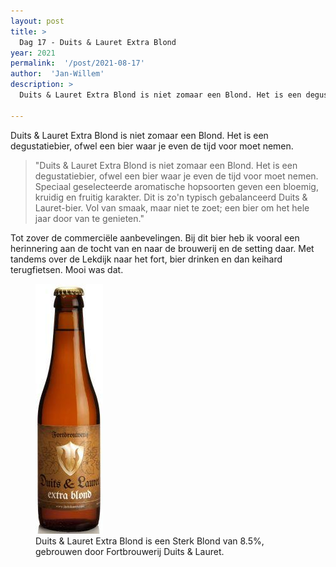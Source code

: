 ```yaml
---
layout: post
title: >
  Dag 17 - Duits & Lauret Extra Blond
year: 2021
permalink:  '/post/2021-08-17'
author:  'Jan-Willem'
description: >
  Duits & Lauret Extra Blond is niet zomaar een Blond. Het is een degustatiebier, ofwel een bier waar je even de tijd voor moet nemen. 

---
```

<p class='intro'><span class='dropcap'>D</span>uits & Lauret Extra Blond is niet zomaar een Blond. Het is een degustatiebier, ofwel een bier waar je even de tijd voor moet nemen. 
</p>

> "Duits & Lauret Extra Blond is niet zomaar een Blond. Het is een degustatiebier, ofwel een bier waar je even de tijd voor moet nemen. Speciaal geselecteerde aromatische hopsoorten geven een bloemig, kruidig en fruitig karakter. Dit is zo'n typisch gebalanceerd Duits & Lauret-bier. Vol van smaak, maar niet te zoet; een bier om het hele jaar door van te genieten." 

Tot zover de commerciële aanbevelingen. Bij dit bier heb ik vooral een herinnering aan de tocht van en naar de brouwerij en de setting daar. Met tandems over de Lekdijk naar het fort, bier drinken en dan keihard terugfietsen. Mooi was dat.

<figure><img src='/assets/img/beer_2021-08-17.jpg' alt=''/> <figcaption>Duits & Lauret Extra Blond is een Sterk Blond van 8.5%, gebrouwen door Fortbrouwerij Duits & Lauret.</figcaption></figure>
